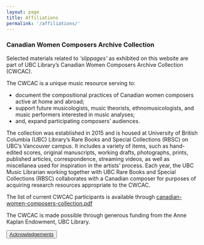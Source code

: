 ```yaml
---
layout: page
title: Affiliations
permalink: '/affiliations/'
---
```


### Canadian Women Composers Archive Collection

Selected materials related to *‘slippages'* as exhibited on this website are part of UBC Library’s Canadian Women Composers Archive Collection (CWCAC).

The CWCAC is a unique music resource serving to:  
* document the compositional practices of Canadian women composers active at home and abroad;
* support future musicologists, music theorists, ethnomusicologists, and music performers interested in music analyses;
* and, expand participating composers’ audiences.

The collection was established in 2015 and is housed at University of British Columbia (UBC) Library’s Rare Books and Special Collections (RBSC) on UBC’s Vancouver campus. It includes a variety of items, such as hand-edited scores, original manuscripts, working drafts, photographs, prints, published articles, correspondence, streaming videos, as well as miscellanea used for inspiration in the artists’ process. Each year, the UBC Music Librarian working together with UBC Rare Books and Special Collections (RBSC) collaborates with a Canadian composer for purposes of acquiring research resources appropriate to the CWCAC.

The list of current CWCAC participants is available through [canadian-women-composers-collection.pdf](http://rbscarchives.library.ubc.ca/downloads/canadian-women-composers-collection.pdf)

The CWCAC is made possible through generous funding from the Anne Kaplan Endowment, UBC Library.

<button type="button" class="btn btn-light">[Acknowledgements](https://ubc-ds.github.io/slippages/acknowledgements)</button>
